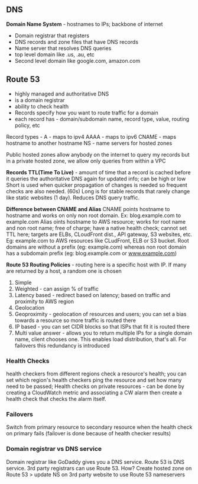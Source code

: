 ## DNS
**Domain Name System** - hostnames to IPs; backbone of internet
- Domain registrar that registers
- DNS records and zone files that have DNS records
- Name server that resolves DNS queries
- top level domain like .us, .au, etc
- Second level domain like google.com, amazon.com

## Route 53
- highly managed and authoritative DNS
- is a domain registrar
- ability to check health
- Records specify how you want to route traffic for a domain
- each record has - domain/subdomain name, record type, value, routing policy, etc

Record types -
A - maps to ipv4
AAAA - maps to ipv6
CNAME - maps hostname to another hostname
NS - name servers for hosted zones

Public hosted zones allow anybody on the internet to query my records but in a private hosted zone, we allow only queries from within a VPC

**Records TTL(Time To Live)** - amount of time that a record is cached before it queries the authoritative DNS again for updated info; can be high or low
Short is used when quicker propagation of changes is needed so frequent checks are also needed. (60s)
Long is for stable records that rarely change like static websites (1 day). Reduces DNS query traffic.

**Difference between CNAME and Alias**
CNAME points hostname to hostname and works on only non root domain. Ex: blog.example.com to example.com
Alias oints hostname to AWS resource; works for root name and non root name; free of charge; have a native health check; cannot set TTL here; targets are ELBs, CLoudFront dist., API gateway, S3 websites, etc. Eg: example.com to AWS resources like CLudFront, ELB or S3 bucket.
Root domains are without a prefix (eg: example.com) whereas non root domain has a subdomain prefix (eg: blog.example.com or www.example.com)

**Route 53 Routing Policies** - routing here is a specific host with IP. If many are returned by a host, a random one is chosen
1. Simple
2. Weighted - can assign % of traffic
3. Latency based - redirect based on latency; based on traffic and proximity to AWS region
4. Geolocation
5. Geoproximity - geolocation of resources and users; you can set a bias towards a resource so more traffic is routed there
6. IP based - you can set CIDR blocks so that ISPs that fit it is routed there
7. Multi value answer - allows you to return multiple IPs for a single domain name, client chooses one. This enables load distribution, that's all. For failovers this redundancy is introduced

### Health Checks
health checkers from different regions check a resource's health; you can set which region's health checkers ping the resource and set how many need to be passed;
Health checks on private resources - can be done by creating a CloudWatch metric and associating a CW alarm then create a health check that checks the alarm itself.

### Failovers
Switch from primary resource to secondary resource when the health check on primary fails (failover is done because of health checker results)

### Domain registrar vs DNS service
Domain registrar like GoDaddy gives you a DNS service. Route 53 is DNS service. 3rd party registrars can use Route 53. How?
Create hosted zone on Route 53 > update NS on 3rd party website to use Route 53 nameservers
